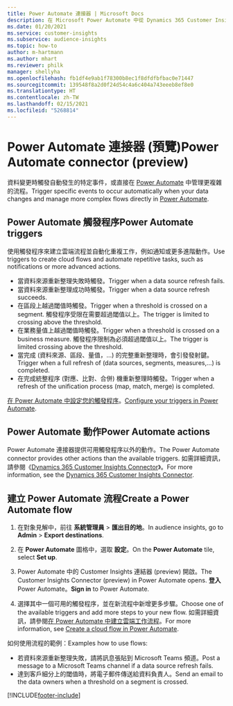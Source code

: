 ```yaml
---
title: Power Automate 連接器 | Microsoft Docs
description: 在 Microsoft Power Automate 中從 Dynamics 365 Customer Insights 建立流程。
ms.date: 01/20/2021
ms.service: customer-insights
ms.subservice: audience-insights
ms.topic: how-to
author: m-hartmann
ms.author: mhart
ms.reviewer: philk
manager: shellyha
ms.openlocfilehash: fb1df4e9ab1f78300b8ec1f8dfdfbfbac0e71447
ms.sourcegitcommit: 139548f8a2d0f24d54c4a6c404a743eeeb8ef8e0
ms.translationtype: HT
ms.contentlocale: zh-TW
ms.lasthandoff: 02/15/2021
ms.locfileid: "5268814"
---
```

# <a name="power-automate-connector-preview"></a><span data-ttu-id="f0b53-103">Power Automate 連接器 (預覽)</span><span class="sxs-lookup"><span data-stu-id="f0b53-103">Power Automate connector (preview)</span></span>

<span data-ttu-id="f0b53-104">資料變更時觸發自動發生的特定事件，或直接在 [Power Automate](https://flow.microsoft.com/) 中管理更複雜的流程。</span><span class="sxs-lookup"><span data-stu-id="f0b53-104">Trigger specific events to occur automatically when your data changes and manage more complex flows directly in [Power Automate](https://flow.microsoft.com/).</span></span>

## <a name="power-automate-triggers"></a><span data-ttu-id="f0b53-105">Power Automate 觸發程序</span><span class="sxs-lookup"><span data-stu-id="f0b53-105">Power Automate triggers</span></span>

<span data-ttu-id="f0b53-106">使用觸發程序來建立雲端流程並自動化重複工作，例如通知或更多進階動作。</span><span class="sxs-lookup"><span data-stu-id="f0b53-106">Use triggers to create cloud flows and automate repetitive tasks, such as notifications or more advanced actions.</span></span> 

- <span data-ttu-id="f0b53-107">當資料來源重新整理失敗時觸發。</span><span class="sxs-lookup"><span data-stu-id="f0b53-107">Trigger when a data source refresh fails.</span></span> 
- <span data-ttu-id="f0b53-108">當資料來源重新整理成功時觸發。</span><span class="sxs-lookup"><span data-stu-id="f0b53-108">Trigger when a data source refresh succeeds.</span></span>
- <span data-ttu-id="f0b53-109">在區段上越過閾值時觸發。</span><span class="sxs-lookup"><span data-stu-id="f0b53-109">Trigger when a threshold is crossed on a segment.</span></span> <span data-ttu-id="f0b53-110">觸發程序受限在需要超過閾值以上。</span><span class="sxs-lookup"><span data-stu-id="f0b53-110">The trigger is limited to crossing above the threshold.</span></span>
- <span data-ttu-id="f0b53-111">在業務量值上越過閾值時觸發。</span><span class="sxs-lookup"><span data-stu-id="f0b53-111">Trigger when a threshold is crossed on a business measure.</span></span> <span data-ttu-id="f0b53-112">觸發程序限制為必須超過閾值以上。</span><span class="sxs-lookup"><span data-stu-id="f0b53-112">The trigger is limited crossing above the threshold.</span></span>
- <span data-ttu-id="f0b53-113">當完成 (資料來源、區段、量值，...) 的完整重新整理時，會引發發射鍵。</span><span class="sxs-lookup"><span data-stu-id="f0b53-113">Trigger when a full refresh of (data sources, segments, measures,...) is completed.</span></span>
- <span data-ttu-id="f0b53-114">在完成統整程序 (對應、比對、合併) 機重新整理時觸發。</span><span class="sxs-lookup"><span data-stu-id="f0b53-114">Trigger when a refresh of the unification process (map, match, merge) is completed.</span></span>

<span data-ttu-id="f0b53-115">[在 Power Automate 中設定您的觸發程序](https://flow.microsoft.com/connectors/shared_customerinsights/dynamics-365-customer-insights-connector/)。</span><span class="sxs-lookup"><span data-stu-id="f0b53-115">[Configure your triggers in Power Automate](https://flow.microsoft.com/connectors/shared_customerinsights/dynamics-365-customer-insights-connector/).</span></span>

## <a name="power-automate-actions"></a><span data-ttu-id="f0b53-116">Power Automate 動作</span><span class="sxs-lookup"><span data-stu-id="f0b53-116">Power Automate actions</span></span>
<span data-ttu-id="f0b53-117">Power Automate 連接器提供可用觸發程序以外的動作。</span><span class="sxs-lookup"><span data-stu-id="f0b53-117">The Power Automate connector provides other actions than the available triggers.</span></span> <span data-ttu-id="f0b53-118">如需詳細資訊，請參閱《[Dynamics 365 Customer Insights Connector](https://docs.microsoft.com/connectors/customerinsights/)》。</span><span class="sxs-lookup"><span data-stu-id="f0b53-118">For more information, see the [Dynamics 365 Customer Insights Connector](https://docs.microsoft.com/connectors/customerinsights/).</span></span>

## <a name="create-a-power-automate-flow"></a><span data-ttu-id="f0b53-119">建立 Power Automate 流程</span><span class="sxs-lookup"><span data-stu-id="f0b53-119">Create a Power Automate flow</span></span>

1. <span data-ttu-id="f0b53-120">在對象見解中，前往 **系統管理員** > **匯出目的地**。</span><span class="sxs-lookup"><span data-stu-id="f0b53-120">In audience insights, go to **Admin** > **Export destinations**.</span></span>

1. <span data-ttu-id="f0b53-121">在 **Power Automate** 圖格中，選取 **設定**。</span><span class="sxs-lookup"><span data-stu-id="f0b53-121">On the **Power Automate** tile, select **Set up**.</span></span>

1. <span data-ttu-id="f0b53-122">Power Automate 中的 Customer Insights 連結器 (preview) 開啟。</span><span class="sxs-lookup"><span data-stu-id="f0b53-122">The Customer Insights Connector (preview) in Power Automate opens.</span></span> <span data-ttu-id="f0b53-123">**登入** Power Automate。</span><span class="sxs-lookup"><span data-stu-id="f0b53-123">**Sign in** to Power Automate.</span></span>

1. <span data-ttu-id="f0b53-124">選擇其中一個可用的觸發程序，並在新流程中新增更多步驟。</span><span class="sxs-lookup"><span data-stu-id="f0b53-124">Choose one of the available triggers and add more steps to your new flow.</span></span> <span data-ttu-id="f0b53-125">如需詳細資訊，請參閱[在 Power Automate 中建立雲端工作流程](https://docs.microsoft.com/power-automate/get-started-logic-flow)。</span><span class="sxs-lookup"><span data-stu-id="f0b53-125">For more information, see [Create a cloud flow in Power Automate](https://docs.microsoft.com/power-automate/get-started-logic-flow).</span></span>

<span data-ttu-id="f0b53-126">如何使用流程的範例：</span><span class="sxs-lookup"><span data-stu-id="f0b53-126">Examples how to use flows:</span></span> 
- <span data-ttu-id="f0b53-127">若資料來源重新整理失敗，請將訊息張貼到 Microsoft Teams 頻道。</span><span class="sxs-lookup"><span data-stu-id="f0b53-127">Post a message to a Microsoft Teams channel if a data source refresh fails.</span></span> 
- <span data-ttu-id="f0b53-128">達到客戶細分上的閾值時，將電子郵件傳送給資料負責人。</span><span class="sxs-lookup"><span data-stu-id="f0b53-128">Send an email to the data owners when a threshold on a segment is crossed.</span></span>



[!INCLUDE[footer-include](../includes/footer-banner.md)]